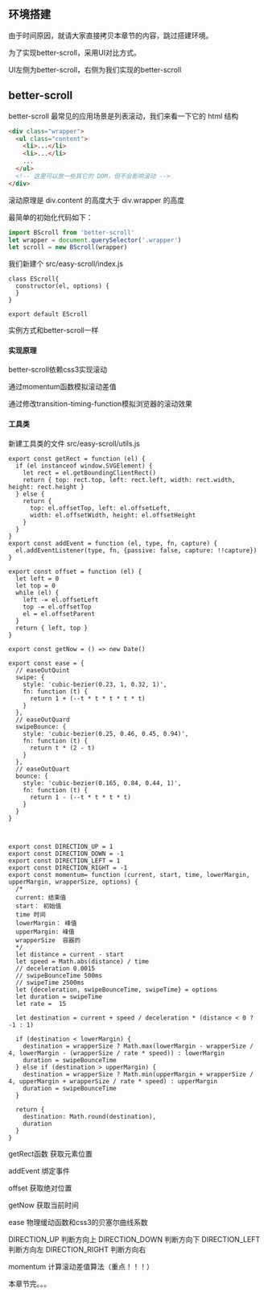 ## 环境搭建

由于时间原因，就请大家直接拷贝本章节的内容，跳过搭建环境。


为了实现better-scroll，采用UI对比方式。


UI左侧为better-scroll，右侧为我们实现的better-scroll


## better-scroll

better-scroll 最常见的应用场景是列表滚动，我们来看一下它的 html 结构
```html
<div class="wrapper">
  <ul class="content">
    <li>...</li>
    <li>...</li>
    ...
  </ul>
  <!-- 这里可以放一些其它的 DOM，但不会影响滚动 -->
</div>
```
 滚动原理是 div.content 的高度大于 div.wrapper 的高度
 
 最简单的初始化代码如下：

``` js
import BScroll from 'better-scroll'
let wrapper = document.querySelector('.wrapper')
let scroll = new BScroll(wrapper)
```

我们新建个 src/easy-scroll/index.js
```
class EScroll{
  constructor(el, options) {
  }
}

export default EScroll
```

实例方式和better-scroll一样

#### 实现原理

better-scroll依赖css3实现滚动

通过momentum函数模拟滚动差值

通过修改transition-timing-function模拟浏览器的滚动效果

#### 工具类
新建工具类的文件 src/easy-scroll/utils.js
```
export const getRect = function (el) {
  if (el instanceof window.SVGElement) {
    let rect = el.getBoundingClientRect()
    return { top: rect.top, left: rect.left, width: rect.width, height: rect.height }
  } else {
    return {
      top: el.offsetTop, left: el.offsetLeft,
      width: el.offsetWidth, height: el.offsetHeight
    }
  }
}
export const addEvent = function (el, type, fn, capture) {
  el.addEventListener(type, fn, {passive: false, capture: !!capture})
}

export const offset = function (el) {
  let left = 0
  let top = 0
  while (el) {
    left -= el.offsetLeft
    top -= el.offsetTop
    el = el.offsetParent
  }
  return { left, top }
}

export const getNow = () => new Date()

export const ease = {
  // easeOutQuint
  swipe: {
    style: 'cubic-bezier(0.23, 1, 0.32, 1)',
    fn: function (t) {
      return 1 + (--t * t * t * t * t)
    }
  },
  // easeOutQuard
  swipeBounce: {
    style: 'cubic-bezier(0.25, 0.46, 0.45, 0.94)',
    fn: function (t) {
      return t * (2 - t)
    }
  },
  // easeOutQuart
  bounce: {
    style: 'cubic-bezier(0.165, 0.84, 0.44, 1)',
    fn: function (t) {
      return 1 - (--t * t * t * t)
    }
  }
}



export const DIRECTION_UP = 1
export const DIRECTION_DOWN = -1
export const DIRECTION_LEFT = 1
export const DIRECTION_RIGHT = -1
export const momentum= function (current, start, time, lowerMargin, upperMargin, wrapperSize, options) {
  /*
  current: 结束值
  start： 初始值  
  time 时间
  lowerMargin： 峰值
  upperMargin: 峰值
  wrapperSize  容器的
  */
  let distance = current - start
  let speed = Math.abs(distance) / time
  // deceleration 0.0015
  // swipeBounceTime 500ms
  // swipeTime 2500ms
  let {deceleration, swipeBounceTime, swipeTime} = options
  let duration = swipeTime
  let rate =  15

  let destination = current + speed / deceleration * (distance < 0 ? -1 : 1)

  if (destination < lowerMargin) {
    destination = wrapperSize ? Math.max(lowerMargin - wrapperSize / 4, lowerMargin - (wrapperSize / rate * speed)) : lowerMargin
    duration = swipeBounceTime
  } else if (destination > upperMargin) {
    destination = wrapperSize ? Math.min(upperMargin + wrapperSize / 4, upperMargin + wrapperSize / rate * speed) : upperMargin
    duration = swipeBounceTime
  }

  return {
    destination: Math.round(destination),
    duration
  }
}
```

getRect函数 获取元素位置

addEvent 绑定事件

offset 获取绝对位置

getNow 获取当前时间

ease 物理缓动函数和css3的贝塞尔曲线系数

DIRECTION_UP    判断方向上
DIRECTION_DOWN  判断方向下
DIRECTION_LEFT  判断方向左
DIRECTION_RIGHT 判断方向右

momentum  计算滚动差值算法（重点！！！）


本章节完。。。

